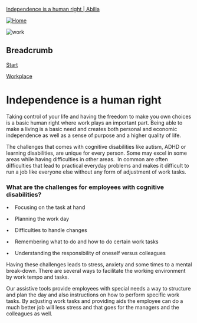 [Independence is a human right | Abilia](https://www.abilia.com/intl/workplace/independence-is-a-human-right)

[![Home](https://www.abilia.com/themes/abilia/logo.svg)](https://www.abilia.com/intl "Home")

![work](https://www.abilia.com/sites/default/files/styles/25_9_2283x822_/public/2019-02/Caf%C3%A9jobb.jpg?itok=Ns6qrRZ0)

## Breadcrumb

[Start](https://www.abilia.com/intl) 

[Workplace](https://www.abilia.com/intl/workplace)

# Independence is a human right

Taking control of your life and having the freedom to make you own choices is a basic human right where work plays an important part. Being able to make a living is a basic need and creates both personal and economic independence as well as a sense of purpose and a higher quality of life.

The challenges that comes with cognitive disabilities like autism, ADHD or learning disabilities, are unique for every person. Some may excel in some areas while having difficulties in other areas.  In common are often difficulties that lead to practical everyday problems and makes it difficult to run a job like everyone else without any form of adjustment of work tasks. 

### What are the challenges for employees with cognitive disabilities?

•    Focusing on the task at hand

•    Planning the work day

•    Difficulties to handle changes

•    Remembering what to do and how to do certain work tasks

•    Understanding the responsibility of oneself versus colleagues

Having these challenges leads to stress, anxiety and some times to a mental break-down. There are several ways to facilitate the working environment by work tempo and tasks. 

Our assistive tools provide employees with special needs a way to structure and plan the day and also instructions on how to perform specific work tasks. By adjusting work tasks and providing aids the employee can do a much better job will less stress and that goes for the managers and the colleagues as well.